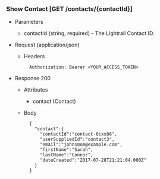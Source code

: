 ### Show Contact [GET /contacts/{contactId}]
+ Parameters
    + contactId (string, required) - The Lightrail Contact ID.

+ Request (application/json)
    + Headers
    
            Authorization: Bearer <YOUR_ACCESS_TOKEN>
            
    
+ Response 200
    + Attributes
        + contact (Contact)

    + Body
    
            {
              "contact":{
                "contactId":"contact-0cxx86",
                "userSuppliedId":"contact3",
                "email":"johnsmom@example.com",
                "firstName":"Sarah",
                "lastName":"Connor",
                "dateCreated":"2017-07-28T21:21:04.000Z"
              }
            }

